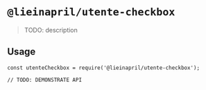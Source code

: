# `@lieinapril/utente-checkbox`

> TODO: description

## Usage

```
const utenteCheckbox = require('@lieinapril/utente-checkbox');

// TODO: DEMONSTRATE API
```

